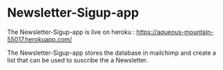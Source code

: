 # Newsletter-Sigup-app

The Newsletter-Sigup-app is live on heroku : https://aqueous-mountain-55017.herokuapp.com/

The Newsletter-Sigup-app stores the database in mailchimp and create a list that can be used to suscribe the a Newsletter.
